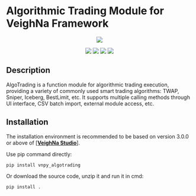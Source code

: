 # Algorithmic Trading Module for VeighNa Framework

<p align="center">
  <img src ="https://vnpy.oss-cn-shanghai.aliyuncs.com/vnpy-logo.png"/>
</p>

<p align="center">
    <img src ="https://img.shields.io/badge/version-1.0.3-blueviolet.svg"/>
    <img src ="https://img.shields.io/badge/platform-windows|linux|macos-yellow.svg"/>
    <img src ="https://img.shields.io/badge/python-3.7|3.8|3.9|3.10-blue.svg" />
    <img src ="https://img.shields.io/github/license/vnpy/vnpy.svg?color=orange"/>
</p>

## Description

AlgoTrading is a function module for algorithmic trading execution, providing a variety of commonly used smart trading algorithms: TWAP, Sniper, Iceberg, BestLimit, etc. It supports multiple calling methods through UI interface, CSV batch import, external module access, etc.

## Installation

The installation environment is recommended to be based on version 3.0.0 or above of [[**VeighNa Studio**](https://github.com/paperswithbacktest/vnpy)].

Use pip command directly:

```bash
pip install vnpy_algotrading
```


Or download the source code, unzip it and run it in cmd:

```bash
pip install .
```
